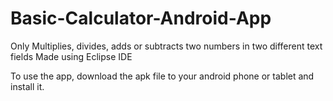 # Basic-Calculator-Android-App

Only Multiplies, divides, adds or subtracts two numbers in two different text fields
Made using Eclipse IDE

To use the app, download the apk file to your android phone or tablet and install it.
